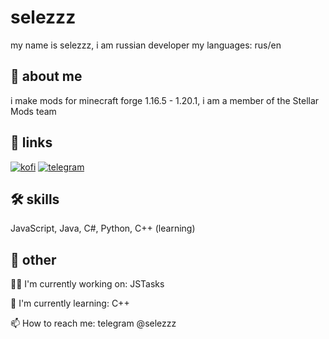 
# selezzz
my name is selezzz, i am russian developer
my languages: rus/en
## 🚀 about me
i make mods for minecraft forge 1.16.5 - 1.20.1, i am a member of the Stellar Mods team
## 🔗 links
[![kofi](https://img.shields.io/badge/my_ko–fi-000?style=for-the-badge&logo=ko-fi&logoColor=white)](https://ko-fi.com/selezzz)
[![telegram](https://img.shields.io/badge/telegram-1DA1F2?style=for-the-badge&logo=telegram&logoColor=white)](https://t.me/selezzz)


## 🛠 skills
JavaScript, Java, C#, Python, C++ (learning)

## 💬 other
👩‍💻 I'm currently working on: JSTasks

🧠 I'm currently learning: C++

📫 How to reach me: telegram @selezzz
